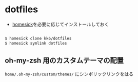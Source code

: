 # dotfiles

- [homesick](https://github.com/technicalpickles/homesick)を必要に応じてインストールしておく

```sh

$ homesick clone kk6/dotfiles
$ homesick symlink dotfiles

```

## oh-my-zsh 用のカスタムテーマの配置

`home/.oh-my-zsh/custom/themes/` にシンボリックリンクをはる

